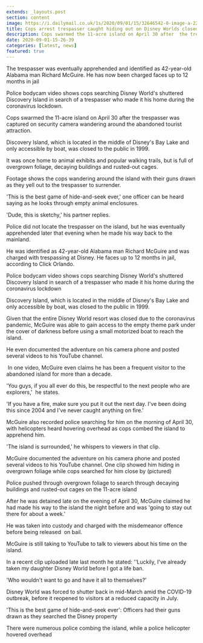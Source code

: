 ```yaml
---
extends: _layouts.post
section: content
image: https://i.dailymail.co.uk/1s/2020/09/01/15/32646542-0-image-a-22_1598970354822.jpg 
title: Cops arrest trespasser caught hiding out on Disney Worlds closed Treasure Island 
description: Cops swarmed the 11-acre island on April 30 after  the trespasser was captured on security camera wandering around the abandoned tourist attraction in Orlando, Florida. 
date: 2020-09-01-15-26-39 
categories: [latest, news] 
featured: true 
--- 
```

The trespasser was eventually apprehended and identified as 42-year-old Alabama man Richard McGuire. He has now been charged faces up to 12 months in jail

Police bodycam video shows cops searching Disney World's shuttered Discovery Island in search of a trespasser who made it his home during the coronavirus lockdown. 

Cops swarmed the 11-acre island on April 30 after the trespasser was captured on security camera wandering around the abandoned tourist attraction.  

Discovery Island, which is located in the middle of Disney's Bay Lake and only accessible by boat, was closed to the public in 1999. 

It was once home to animal exhibits and popular walking trails, but is full of overgrown foliage, decaying buildings and rusted-out cages. 

Footage shows the cops wandering around the island with their guns drawn as they yell out to the trespasser to surrender.  

'This is the best game of hide-and-seek ever,' one officer can be heard saying as he looks through empty animal enclosures. 

'Dude, this is sketchy,' his partner replies.  

Police did not locate the trespasser on the island, but he was eventually apprehended later that evening when he made his way back to the mainland. 

He was identified as 42-year-old Alabama man Richard McGuire and was charged with trespassing at Disney. He faces up to 12 months in jail, according to Click Orlando. 

Police bodycam video shows cops searching Disney World's shuttered Discovery Island in search of a trespasser who made it his home during the coronavirus lockdown

Discovery Island, which is located in the middle of Disney's Bay Lake and only accessible by boat, was closed to the public in 1999.

Given that the entire Disney World resort was closed due to the coronavirus pandemic, McGuire was able to gain access to the empty theme park under the cover of darkness before using a small motorized boat to reach the island. 

He even documented the adventure on his camera phone and posted several videos to his YouTube channel.  

 In one video, McGuire even claims he has been a frequent visitor to the abandoned island for more than a decade. 

'You guys, if you all ever do this, be respectful to the next people who are explorers,'  he states. 

'If you have a fire, make sure you put it out the next day. I've been doing this since 2004 and I've never caught anything on fire.' 

McGuire also recorded police searching for him on the morning of April 30, with helicopters heard hovering overhead as cops combed the island to apprehend him. 

'The island is surrounded,' he whispers to viewers in that clip. 

McGuire documented the adventure on his camera phone and posted several videos to his YouTube channel. One clip showed him hiding in overgrown foliage while cops searched for him close by (pictured)

Police pushed through overgrown foliage to search through decaying buildings and rusted-out cages on the 11-acre island 

After he was detained late on the evening of April 30, McGuire claimed he had made his way to the island the night before and was 'going to stay out there for about a week.'

He was taken into custody and charged with the misdemeanor offence before being released  on bail. 

McGuire is still taking to YouTube to talk to viewers about his time on the island. 

In a recent clip uploaded late last month he stated: ''Luckily, I've already taken my daughter Disney World before I got a life ban. 

'Who wouldn't want to go and have it all to themselves?' 

Disney World was forced to shutter back in mid-March amid the COVID-19 outbreak, before it reopened to visitors at a reduced capacity in July. 

'This is the best game of hide-and-seek ever': Officers had their guns drawn as they searched the Disney property 

There were numerous police combing the island, while a police helicopter hovered overhead 

